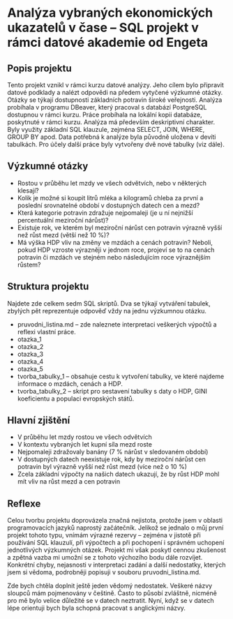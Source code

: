 # Analýza vybraných ekonomických ukazatelů v čase – SQL projekt v rámci datové akademie od Engeta

## Popis projektu
Tento projekt vznikl v rámci kurzu datové analýzy. Jeho cílem bylo připravit datové podklady a nalézt odpovědi na předem vytyčené výzkumné otázky. Otázky se týkají dostupnosti základních potravin široké veřejnosti. Analýza probíhala v programu DBeaver, který pracoval s databází PostgreSQL dostupnou v rámci kurzu. Práce probíhala na lokální kopii databáze, poskytnuté v rámci kurzu. Analýza má především deskriptivní charakter. Byly využity základní SQL klauzule, zejména SELECT, JOIN, WHERE, GROUP BY apod. Data potřebná k analýze byla původně uložena v devíti tabulkách. Pro účely další práce byly vytvořeny dvě nové tabulky (viz dále).

## Výzkumné otázky
- Rostou v průběhu let mzdy ve všech odvětvích, nebo v některých klesají?
- Kolik je možné si koupit litrů mléka a kilogramů chleba za první a poslední srovnatelné období v dostupných datech cen a mezd?
- Která kategorie potravin zdražuje nejpomaleji (je u ní nejnižší percentuální meziroční nárůst)?
- Existuje rok, ve kterém byl meziroční nárůst cen potravin výrazně vyšší než růst mezd (větší než 10 %)?
- Má výška HDP vliv na změny ve mzdách a cenách potravin? Neboli, pokud HDP vzroste výrazněji v jednom roce, projeví se to na cenách potravin či mzdách ve stejném nebo následujícím roce výraznějším růstem?

## Struktura projektu
Najdete zde celkem sedm SQL skriptů. Dva se týkají vytváření tabulek, zbylých pět reprezentuje odpověď vždy na jednu výzkumnou otázku.
- pruvodni_listina.md – zde naleznete interpretaci veškerých výpočtů a reflexi vlastní práce.
- otazka_1
- otazka_2
- otazka_3
- otazka_4
- otazka_5
- tvorba_tabulky_1 – obsahuje cestu k vytvoření tabulky, ve které najdeme informace o mzdách, cenách a HDP.
- tvorba_tabulky_2 – skript pro sestavení tabulky s daty o HDP, GINI koeficientu a populaci evropských států.

## Hlavní zjištění
- V průběhu let mzdy rostou ve všech odvětvích
- V kontextu vybraných let kupní síla mezd roste
- Nejpomaleji zdražovaly banány (7 % nárůst v sledovaném období)
- V dostupných datech neexistuje rok, kdy by meziroční nárůst cen potravin byl výrazně vyšší než růst mezd (více než o 10 %)
- Zcela základní výpočty na našich datech ukazují, že by růst HDP mohl mít vliv na růst mezd a cen potravin 

## Reflexe
Celou tvorbu projektu doprovázela značná nejistota, protože jsem v oblasti programovacích jazyků naprostý začátečník. Jelikož se jednalo o můj první projekt tohoto typu, vnímám výrazné rezervy – zejména v jistotě při používání SQL klauzulí, při výpočtech a při pochopení i správném uchopení jednotlivých výzkumných otázek. Projekt mi však poskytl cennou zkušenost a zpětná vazba mi umožní se z tohoto výchozího bodu dále rozvíjet. Konkrétní chyby, nejasnosti v interpretaci zadání a další nedostatky, kterých jsem si vědoma, podrobněji popisuji v souboru pruvodni_listina.md.

Zde bych chtěla doplnit ještě jeden vědomý nedostatek. Veškeré názvy sloupců mám pojmenovány v češtině. Často to působí zvláštně, nicméně pro mě bylo velice důležité se v datech neztratit. Nyní, když se v datech lépe orientuji bych byla schopná pracovat s anglickými názvy.



